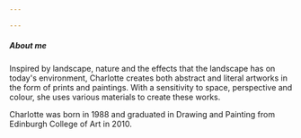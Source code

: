 ```yaml
---

---
```

##### About me

Inspired by landscape, nature and the effects that the landscape has on today's environment, Charlotte creates both abstract and literal artworks in the form of prints and paintings. With a sensitivity to space, perspective and colour, she uses various materials to create these works.

Charlotte was born in 1988 and graduated in Drawing and Painting from Edinburgh College of Art in 2010.